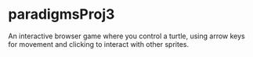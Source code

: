 # paradigmsProj3
An interactive browser game where you control a turtle, using arrow keys for movement and clicking to interact with other sprites.
